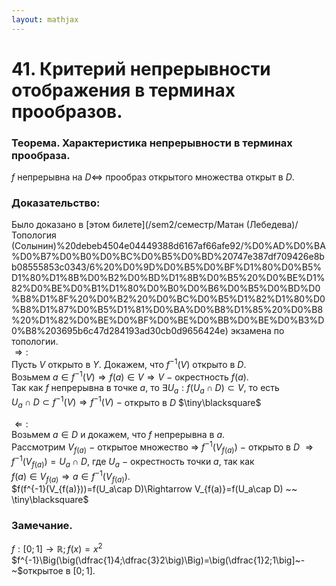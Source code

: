 ```yaml
---  
layout: mathjax  
---  
```

  
# 41. Критерий непрерывности отображения в терминах прообразов.  
  
### Теорема. Характеристика непрерывности в терминах прообраза.  
$f$ непрерывна на $D\Leftrightarrow$ прообраз открытого множества открыт в $D$.  
  
### Доказательство:  
Было доказано в [этом билете](/sem2/семестр/Матан (Лебедева)/Топология (Солынин)%20debeb4504e04449388d6167af66afe92/%D0%AD%D0%BA%D0%B7%D0%B0%D0%BC%D0%B5%D0%BD%20747e387df709426e8bb08555853c0343/6%20%D0%9D%D0%B5%D0%BF%D1%80%D0%B5%D1%80%D1%8B%D0%B2%D0%BD%D1%8B%D0%B5%20%D0%BE%D1%82%D0%BE%D0%B1%D1%80%D0%B0%D0%B6%D0%B5%D0%BD%D0%B8%D1%8F%20%D0%B2%20%D0%BC%D0%B5%D1%82%D1%80%D0%B8%D1%87%D0%B5%D1%81%D0%BA%D0%B8%D1%85%20%D0%B8%20%D1%82%D0%BE%D0%BF%D0%BE%D0%BB%D0%BE%D0%B3%D0%B8%203695b6c47d284193ad30cb0d9656424e) экзамена по топологии.  
$\Rightarrow:$  
Пусть $V$ открыто в $Y$. Докажем, что $f^{-1}(V)$ открыто в $D$.  
Возьмем $a\in f^{-1}(V)\Rightarrow f(a)\in V\Rightarrow V~-~$окрестность $f(a)$.  
Так как $f$ непрерывна в точке $a$, то $\exists U_a:f(U_a\cap D)\subset V$, то есть  
$U_a\cap D\subset f^{-1}(V)\Rightarrow f^{-1}(V)~-~$открыто в $D$  $\tiny\blacksquare$  
  
$\Leftarrow:$  
Возьмем $a\in D$ и докажем, что $f$ непрерывна в $a$.  
Рассмотрим $V_{f(a)}~-~$открытое множество $\Rightarrow$ $f^{-1}(V_{f(a)})~-~$открыто в $D$ $\Rightarrow f^{-1}(V_{f(a)})=U_a\cap D$, где $U_a~-~$окрестность точки $a$, так как  
$f(a)\in V_{f(a)}\Rightarrow a\in f^{-1}(V_{f(a)})$.  
$f(f^{-1}(V_{f(a)}))=f(U_a\cap D)\Rightarrow V_{f(a)}=f(U_a\cap D) ~~ \tiny\blacksquare$  
  
### Замечание.  
$f:[0;1]\to\mathbb{R}; f(x)=x^2$  
$f^{-1}\Big(\big(\dfrac{1}4;\dfrac{3}2\big)\Big)=\big(\dfrac{1}2;1\big]~-~$открытое в $[0;1]$.  
